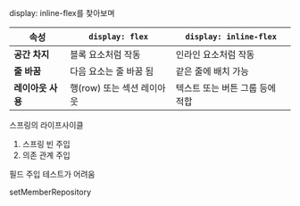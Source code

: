 
display: inline-flex를 찾아보며


| **속성**      | `display: flex`   | `display: inline-flex` |
| ----------- | ----------------- | ---------------------- |
| **공간 차지**   | 블록 요소처럼 작동        | 인라인 요소처럼 작동            |
| **줄 바꿈**    | 다음 요소는 줄 바꿈 됨     | 같은 줄에 배치 가능            |
| **레이아웃 사용** | 행(row) 또는 섹션 레이아웃 | 텍스트 또는 버튼 그룹 등에 적합     |





스프링의 라이프사이클 

1. 스프링 빈 주입
2. 의존 관계 주입


필드 주입
테스트가 어려움

setMemberRepository